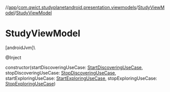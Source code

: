 //[app](../../../index.md)/[com.qwict.studyplanetandroid.presentation.viewmodels](../index.md)/[StudyViewModel](index.md)/[StudyViewModel](-study-view-model.md)

# StudyViewModel

[androidJvm]\

@Inject

constructor(startDiscoveringUseCase: [StartDiscoveringUseCase](../../com.qwict.studyplanetandroid.domain.use_case.actions/-start-discovering-use-case/index.md), stopDiscoveringUseCase: [StopDiscoveringUseCase](../../com.qwict.studyplanetandroid.domain.use_case.actions/-stop-discovering-use-case/index.md), startExploringUseCase: [StartExploringUseCase](../../com.qwict.studyplanetandroid.domain.use_case.actions/-start-exploring-use-case/index.md), stopExploringUseCase: [StopExploringUseCase](../../com.qwict.studyplanetandroid.domain.use_case.actions/-stop-exploring-use-case/index.md))
